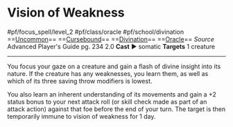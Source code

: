 # Vision of Weakness
#pf/focus_spell/level_2 #pf/class/oracle  #pf/school/divination 
==[Uncommon](../../../Traits/Uncommon.md)== ==[Cursebound](../../../Traits/Cursebound.md)== ==[Divination](../../../Traits/Divination.md)== ==[Oracle](../../../Traits/Oracle.md)==
*Source* Advanced Player's Guide pg. 234 2.0
**Cast** ► somatic
**Targets** 1 creature

---
You focus your gaze on a creature and gain a flash of divine insight into its nature. If the creature has any weaknesses, you learn them, as well as which of its three saving throw modifiers is lowest.

You also learn an inherent understanding of its movements and gain a +2 status bonus to your next attack roll (or skill check made as part of an attack action) against that foe before the end of your turn. The target is then temporarily immune to vision of weakness for 1 day.